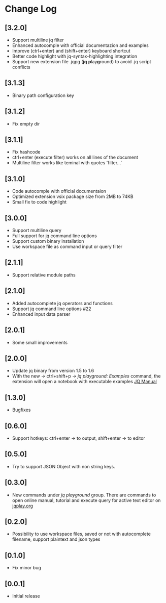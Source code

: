 # Change Log

## [3.2.0]

* Support multiline jq filter
* Enhanced autocomple with official documentazion and examples
* Improve (ctrl+enter) and (shift+enter) keyboard shortcut
* Better code highlight with jq-syntax-highlighting integration
* Support new extension file .jqpg (**jq** **p**lay**g**round) to avoid .jq script conflicts

## [3.1.3]

* Binary path configuration key

## [3.1.2]

* Fix empty dir

## [3.1.1]

* Fix hashcode
* ctrl+enter (execute filter) works on all lines of the document
* Multiline filter works like teminal with quotes 'filter...'

## [3.1.0]

* Code autocomple with official documentaion
* Optimized extension vsix package size from 2MB to 74KB
* Small fix to code highlight

## [3.0.0]

* Support multiline query
* Full support for jq command line options
* Support custom binary installation
* Use workspace file as command input or query filter

## [2.1.1]

* Support relative module paths

## [2.1.0]

* Added autocomplete jq operators and functions
* Support jq command line options #22
* Enhanced input data parser

## [2.0.1]

* Some small improvements

## [2.0.0]

* Update jq binary from version 1.5 to 1.6
* With the new → ctrl+shift+p → _jq playground: Examples_ command, the extension will open a notebook with executable examples [JQ Manual](https://stedolan.github.io/jq/manual/)

## [1.3.0]

* Bugfixes

## [0.6.0]

* Support hotkeys: ctrl+enter → to output, shift+enter → to editor

## [0.5.0]

* Try to support JSON Object with non string keys.

## [0.3.0]

* New commands under _jq playground_ group. There are commands to open online manual, tutorial and execute query for active text editor on [jqplay.org](https://jqplay.org/)

## [0.2.0]

* Possibility to use workspace files, saved or not with autocomplete filename, support plaintext and json types

## [0.1.0]

* Fix minor bug

## [0.0.1]

* Initial release
